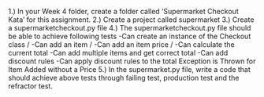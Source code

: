 1.) In your Week 4 folder, create a folder called ‘Supermarket Checkout Kata’ for this assignment.
2.) Create a project called supermarket
3.) Create a supermarketcheckout.py file
4.) The supermarketcheckout.py file should be able to achieve following tests
-Can create an instance of the Checkout class /
-Can add an item /
-Can add an item price /
-Can calculate the current total
-Can add multiple items and get correct total
-Can add discount rules
-Can apply discount rules to the total
Exception is Thrown for Item Added without a Price
5.) In the supermarket.py file, write a code that should achieve above tests through failing test, production test and the refractor test.
